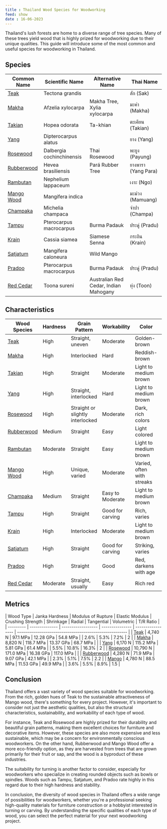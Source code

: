 ```yaml
---
title : Thailand Wood Species for Woodworking
feed: show
date : 16-06-2023
---
```


Thailand's lush forests are home to a diverse range of tree species. Many of these trees yield wood that is highly prized for woodworking due to their unique qualities. This guide will introduce some of the most common and useful species for woodworking in Thailand.

## Species 

| Common Name | Scientific Name | Alternative Name | Thai Name |
|-|-|-|-|
| [Teak](Wood-Species-Teak) | Tectona grandis | | สัก (Sak) |
| [Makha](Wood-Species-Makha) | Afzelia xylocarpa | Makha Tree, Xylia xylocarpa | มะค่า (Makha) |  
| [Takian](Wood-Species-Takian) | Hopea odorata | Ta-khian | ตะเคียน (Takian) |
| [Yang](Wood-Species-Yang) | Dipterocarpus alatus | | ยาง (Yang) |
| [Rosewood](Wood-Species-Rosewood) | Dalbergia cochinchinensis | Thai Rosewood | พะยูง (Payung) |
| [Rubberwood](Wood-Species-Rubberwood) | Hevea brasiliensis | Pará Rubber Tree | ยางพารา (Yang Para) | 
| [Rambutan](Wood-Species-Rambutan) | Nephelium lappaceum | | เงาะ (Ngo) |
| [Mango Wood](Wood-Species-Mango) | Mangifera indica | | มะม่วง (Mamuang) |
| [Champaka](Wood-Species-Champaka) | Michelia champaca | | จําปา (Champa) |
| [Tampu](Wood-Species-Tampu) | Pterocarpus macrocarpus | Burma Padauk | ประดู่ (Pradu) |
| [Krain](Wood-Species-Krain) | Cassia siamea | Siamese Senna | กระถิน (Krain) | 
| [Satjatum](Wood-Species-Satjatum) | Mangifera caloneura | Wild Mango | |
| [Pradoo](Wood-Species-Pradoo) | Pterocarpus macrocarpus | Burma Padauk | ประดู่ (Pradu) |
| [Red Cedar](Wood-Species-Red-Cedar) | Toona sureni | Australian Red Cedar, Indian Mahogany | ทุ่ง (Toon) |

## Characteristics

| Wood Species | Hardness | Grain Pattern | Workability | Color | Stability | Durability | Sustainability | Price | Turning Suitability |  
|-|-|-|-|-|-|-|-|-|-|
| [Teak](Wood-Species-Teak) | High | Straight, uneven | Moderate | Golden-brown | High | High | Moderate | ★★★★ | ★★★★ |
| [Makha](Wood-Species-Makha) | High | Interlocked | Hard | Reddish-brown | High | High | Moderate | ★★★ | ★★ |
| [Takian](Wood-Species-Takian) | High | Straight | Moderate | Light to medium brown | High | High | Moderate | ★★★ | ★★ |  
| [Yang](Wood-Species-Yang) | High | Straight, interlocked | Hard | Light to medium brown | High | High | Moderate | ★★★ | ★★ |
| [Rosewood](Wood-Species-Rosewood) | High | Straight or slightly interlocked | Moderate | Dark, rich colors | High | High | Low | ★★★★ | ★★★ |  
| [Rubberwood](Wood-Species-Rubberwood) | Medium | Straight | Easy | Light colored | Moderate | Moderate | High | ★★ | ★★★ |
| [Rambutan](Wood-Species-Rambutan) | Moderate | Straight | Easy | Light to medium brown | Moderate | Moderate | High | ★★ | ★★★ |  
| [Mango Wood](Wood-Species-Mango) | High | Unique, varied | Moderate | Varied, often with streaks | Moderate | Moderate | High | ★★★ | ★★★ |
| [Champaka](Wood-Species-Champaka) | Medium | Straight | Easy to Moderate | Light to medium brown | Medium | Medium | High | ★★ | ★★ | 
| [Tampu](Wood-Species-Tampu) | High | Straight | Good for carving | Rich, varies | High | High | High | ★★★ | ★★★★ |
| [Krain](Wood-Species-Krain) | High | Interlocked | Moderate | Light to medium brown | High | High | High | ★★ | ★★ |
| [Satjatum](Wood-Species-Satjatum) | High | Straight | Good for carving | Striking, varies | High | High | High | ★★★★ | ★★★★ |
| [Pradoo](Wood-Species-Pradoo) | High | Straight | Good | Red, darkens with age | High | High | High | ★★★ | ★★★★ | 
| [Red Cedar](Wood-Species-Red-Cedar) | Moderate | Straight, usually | Easy | Rich red | Moderate | High (rot resistance) | High | ★★★ | ★★★ |

## Metrics


| Wood Type | Janka Hardness | Modulus of Rupture | Elastic Modulus | Crushing Strength | Shrinkage | Radial | Tangential | Volumetric | T/R Ratio |
| --------- | -------------- | ------------------ | --------------- | ----------------- | ------------------------------------------------------- |
| [Teak](https://www.wood-database.com/teak/) | 4,740 N | 97.1 MPa | 12.28 GPa | 54.8 MPa |  | 2.6% | 5.3% | 7.2% | 2 |
| [Makha](https://www.wood-database.com/afzelia-xylay/) | 8,820 N | 118.7 MPa | 13.37 GPa | 68.7 MPa |  |
| [Yang](https://www.wood-database.com/keruing/) | 6,170 N | 115.2 MPa | 5.81 GPa | 61.4 MPa | | 5.5% | 10.8% | 16.3% | 2 |
| [Rosewood](https://www.wood-database.com/siamese-rosewood/) | 10,790 N | 171.0 MPa | 16.38 GPa | 117.0 MPa |  |
| [Rubberwood](https://www.wood-database.com/rubberwood/) | 4,280 N | 71.9 MPa | 9.07 GPa | 42.1 MPa |  | 2.3%  | 5.1%  | 7.5% | 2.2 |
| [Mango](https://www.wood-database.com/mango/) | 4,780 N | 88.5 MPa | 11.53 GPa | 49.9 MPa |  | 3.6%  | 5.5%  | 8.9% | 1.5 |

<a name="conclusion"></a>
## Conclusion
Thailand offers a vast variety of wood species suitable for woodworking. From the rich, golden hues of Teak to the sustainable attractiveness of Mango wood, there's something for every project. However, it's important to consider not just the aesthetic qualities, but also the structural characteristics, sustainability, and workability of each type of wood.

For instance, Teak and Rosewood are highly prized for their durability and beautiful grain patterns, making them excellent choices for furniture and decorative items. However, these species are also more expensive and less sustainable, which may be a concern for environmentally conscious woodworkers. On the other hand, Rubberwood and Mango Wood offer a more eco-friendly option, as they are harvested from trees that are grown primarily for their fruit or sap, and the wood is a byproduct of these industries.

The suitability for turning is another factor to consider, especially for woodworkers who specialize in creating rounded objects such as bowls or spindles. Woods such as Tampu, Satjatum, and Pradoo rate highly in this regard due to their high hardness and stability.

In conclusion, the diversity of wood species in Thailand offers a wide range of possibilities for woodworkers, whether you're a professional seeking high-quality materials for furniture construction or a hobbyist interested in turning or carving. By understanding the specific qualities of each type of wood, you can select the perfect material for your next woodworking project.